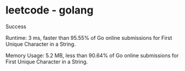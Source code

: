# leetcode - golang

Success
 
Runtime: 3 ms, faster than 95.55% of Go online submissions for First Unique Character in a String.

Memory Usage: 5.2 MB, less than 90.64% of Go online submissions for First Unique Character in a String.
